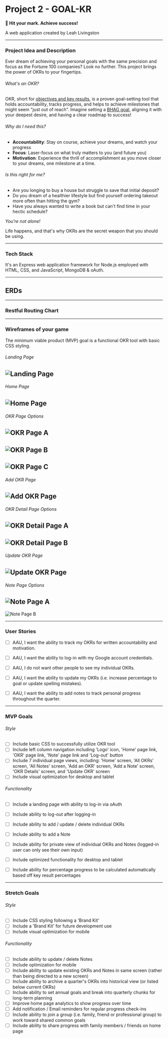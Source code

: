 # Project 2 - GOAL-KR

**🎯 Hit your mark. Achieve success!**

A web application created by Leah Livingston



---
### **Project Idea and Description**
Ever dream of achieving your personal goals with the same precision and focus as the Fortune 100 companies? Look no further. This project brings the power of OKRs to your fingertips. 

###### What's an OKR?
OKR, short for [objectives and key results](https://www.forbes.com/advisor/business/what-is-an-okr-definition-examples/), is a proven goal-setting tool that holds accountability, tracks progress, and helps to achieve milestones that might seem "just out of reach". Imagine setting a [BHAG goal](https://asana.com/resources/bhag-big-hairy-audacious-goal), aligning it with your deepest desire, and having a clear roadmap to success!


###### Why do I need this?
* **Accountability**: Stay on course, achieve your dreams, and watch your progress
* **Focus**: Laser-focus on what truly matters to you (and future you)
* **Motivation**: Experience the thrill of accomplishment as you move closer to your dreams, one milestone at a time.


###### Is this right for me?
* Are you longing to buy a house but struggle to save that initial deposit?
* Do you dream of a healthier lifestyle but find yourself ordering takeout more often than hitting the gym?
* Have you always wanted to write a book but can't find time in your hectic schedule?

*You're not alone!* 

Life happens, and that's why OKRs are the secret weapon that you should be using.

---
### **Tech Stack**
It's an Express web application framework for Node.js employed with HTML, CSS, and JavaScript, MongoDB & oAuth.



---
## ERDs



---
### **Restful Routing Chart**






---
### **Wireframes of your game**
The minimum viable product (MVP) goal is a functional OKR tool with basic CSS styling.

###### Landing Page
![Landing Page](./images/LandingPageWireframe.png)
---
###### Home Page
![Home Page](./images/HomePageWireframe.png)
---
###### OKR Page Options
![OKR Page A](./images/OkrPageWireframeA.png)
---
![OKR Page B](./images/OkrPageWireframeB.png)
---
![OKR Page C](./images/OkrPageWireframeC.png)
---
###### Add OKR Page
![Add OKR Page](./images/AddOkrPageWireframe.png)
---
###### OKR Detail Page Options
![OKR Detail Page A](./images/OkrDetailPageWireframeA.png)
---
![OKR Detail Page B](./images/OkrDetailPageWireframeB.png)
---
###### Update OKR Page
![Update OKR Page](./images/UpdateOkrPageWireframe.png)
---
###### Note Page Options
![Note Page A](./images/NotesPageWireframeA.png)
---
![Note Page B](./images/NotesPageWireframeB.png)



---
### **User Stories**
- [ ] AAU, I want the ability to track my OKRs for written accountability and motivation.
- [ ] AAU, I want the ability to log-in with my Google account credentials.
- [ ] AAU, I do not want other people to see my individual OKRs.
- [ ] AAU, I want the ability to update my OKRs (i.e. increase percentage to goal or update spelling mistakes).
- [ ] AAU, I want the ability to add notes to track personal progress throughout the quarter.



---
### **MVP Goals**

###### Style
- [ ] Include basic CSS to successfully utilize OKR tool
- [ ] Include left column navigation including 'Logo' icon, 'Home' page link, 'OKR' page link, 'Note' page link and 'Log-out' button
- [ ] Include 7 individual page views, including:  'Home' screen, 'All OKRs' screen, 'All Notes' screen, 'Add an OKR' screen, 'Add a Note' screen, 'OKR Details' screen, and 'Update OKR' screen
- [ ] Include visual optimization for desktop and tablet

###### Functionality
- [ ] Include a landing page with ability to log-in via oAuth
- [ ] Include ability to log-out after logging-in
- [ ] Include ability to add / update / delete individual OKRs
- [ ] Include ability to add a Note
- [ ] Include ability for private view of individual OKRs and Notes (logged-in user can only see their own input)
- [ ] Include optimized functionality for desktop and tablet  
- [ ] Include ability for percentage progress to be calculated automatically based off key result percentages



---
### **Stretch Goals**

###### Style
- [ ] Include CSS styling following a 'Brand Kit'
- [ ] Include a 'Brand Kit' for future development use
- [ ] Include visual optimization for mobile

###### Functionality
- [ ] Include ability to update / delete Notes 
- [ ] Include optimization for mobile
- [ ] Include ability to update existing OKRs and Notes in same screen (rather than being directed to a new screen)
- [ ] Include ability to archive a quarter's OKRs into historical view (or listed below current OKRs)
- [ ] Include ability to set annual goals and break into quarterly chunks for long-term planning
- [ ] Improve home page analytics to show progress over time
- [ ] Add notification / Email reminders for regular progress check-ins
- [ ] Include ability to join a group (i.e. family, friend or professional group) to work toward shared common goals
- [ ] Include ability to share progress with family members / friends on home page